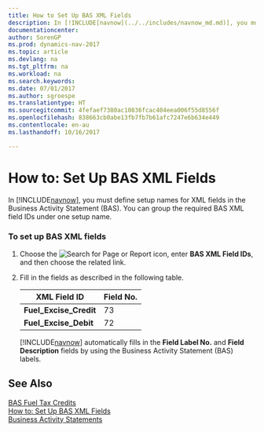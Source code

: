 ```yaml
---
title: How to Set Up BAS XML Fields
description: In [!INCLUDE[navnow](../../includes/navnow_md.md)], you must define setup names for XML fields in the Business Activity Statement (BAS). You can group the required BAS XML field IDs under one setup name.
documentationcenter: 
author: SorenGP
ms.prod: dynamics-nav-2017
ms.topic: article
ms.devlang: na
ms.tgt_pltfrm: na
ms.workload: na
ms.search.keywords: 
ms.date: 07/01/2017
ms.author: sgroespe
ms.translationtype: HT
ms.sourcegitcommit: 4fefaef7380ac10836fcac404eea006f55d8556f
ms.openlocfilehash: 838663cb0abe13fb7fb7b61afc7247e6b634e449
ms.contentlocale: en-au
ms.lasthandoff: 10/16/2017

---
```

# <a name="how-to-set-up-bas-xml-fields"></a>How to: Set Up BAS XML Fields
In [!INCLUDE[navnow](../../includes/navnow_md.md)], you must define setup names for XML fields in the Business Activity Statement (BAS). You can group the required BAS XML field IDs under one setup name.  
  
### <a name="to-set-up-bas-xml-fields"></a>To set up BAS XML fields  
  
1.  Choose the ![Search for Page or Report](media/ui-search/search_small.png "Search for Page or Report icon") icon, enter **BAS XML Field IDs**, and then choose the related link.  
  
2.  Fill in the fields as described in the following table.  
  
    |**XML Field ID**|**Field No.**|  
    |----------------------|-------------------|  
    |**Fuel_Excise_Credit**|73|  
    |**Fuel_Excise_Debit**|72|  
  
     [!INCLUDE[navnow](../../includes/navnow_md.md)] automatically fills in the **Field Label No.** and **Field Description** fields by using the Business Activity Statement (BAS) labels.  
  
## <a name="see-also"></a>See Also  
 [BAS Fuel Tax Credits](bas-fuel-tax-credits.md)   
 [How to: Set Up BAS XML Fields]()   
 [Business Activity Statements](business-activity-statements.md)
